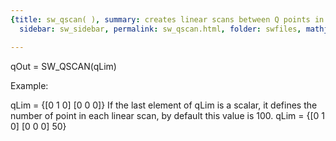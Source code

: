 ```yaml
---
{title: sw_qscan( ), summary: creates linear scans between Q points in 3D, keywords: sample,
  sidebar: sw_sidebar, permalink: sw_qscan.html, folder: swfiles, mathjax: 'true'}

---
```

 
qOut = SW_QSCAN(qLim)
 
Example:
 
qLim = {[0 1 0] [0 0 0]}
If the last element of qLim is a scalar, it defines the number of point
in each linear scan, by default this value is 100.
qLim = {[0 1 0] [0 0 0] 50}
 

